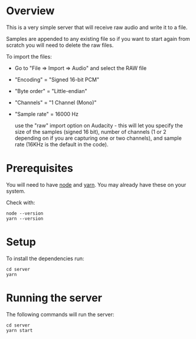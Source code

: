 # Overview

This is a very simple server that will receive raw audio and write it to a file.

Samples are appended to any existing file so if you want to start again from scratch you will need to delete the raw files.

To import the files:

* Go to "File => Import => Audio" and select the RAW file

* "Encoding" = "Signed 16-bit PCM"

* "Byte order" = "Little-endian"

* "Channels" = "1 Channel (Mono)"

* "Sample rate" = 16000 Hz
  
  use the "raw" import option on Audacity - this will let you specify the size of the samples (signed 16 bit), number of channels (1 or 2 depending on if you are capturing one or two channels), and sample rate (16KHz is the default in the code).

# Prerequisites

You will need to have [node](https://nodejs.org/en/download/) and [yarn](https://classic.yarnpkg.com/en/docs/install/#mac-stable). You may already have these on your system.

Check with:

```
node --version
yarn --version
```

# Setup

To install the dependencies run:

```
cd server
yarn
```

# Running the server

The following commands will run the server:

```
cd server
yarn start
```
